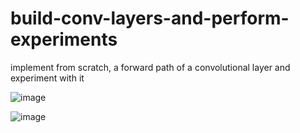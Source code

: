# build-conv-layers-and-perform-experiments
implement from scratch, a forward path of a convolutional layer and experiment with it

![image](https://user-images.githubusercontent.com/97550175/149203313-c194a806-50f0-444a-b793-302c834f6b02.png)

![image](https://user-images.githubusercontent.com/97550175/149203900-746cc78f-669b-4c30-b66f-c111a359d7b4.png)
